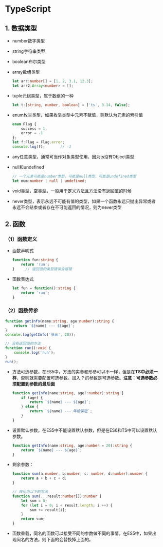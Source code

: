 # TypeScript

## 1. 数据类型

- number数字类型

- string字符串类型

- boolean布尔类型

- array数组类型

  ```typescript
  let arr:number[] = [1, 2, 3.1, 12.3];
  let arr2:Array<number> = [];
  ```

- tuple元组类型，属于数组的一种

  ```typescript
  let t:[string, number, boolean] = ['ts', 3.14, false];
  ```

- enum枚举类型，如果枚举类型中元素不赋值，则默认为元素的索引值

  ```typescript
  enum Flag {
      success = 1,
      error = -1
  };
  let f:Flag = Flag.error;
  console.log(f);		// -1
  ```

- any任意类型，通常可当作对象类型使用，因为ts没有Object类型

- null和undefined

  ```typescript
  // 一个元素可能是number类型，可能是null类型，可能是undefined类型
  let num:number | null | undefined;
  ```

- void类型，空类型，一般用于定义方法且方法没有返回值的时候

- never类型，表示永远不可能有值的类型，如果一个函数永远只抛出异常或者永远不会结束或者存在不可能返回的情况，则为never类型



## 2. 函数

### （1）函数定义

- 函数声明式

  ```typescript
  function fun:string {
      return 'run';
  }		// 返回值的类型错误会报错
  ```

- 函数表达式

  ```typescript
  let fun = function():string {
      return 'run';
  }
  ```

### （2）函数传参

```typescript
function getInfo(name:string, age:number):string {
    return `${name} --- ${age}`;
}
console.log(getInfo('张三', 20));

// 没有返回值的方法
function run():void {
    console.log('run');
}
run();
```

- 方法可选参数，在ES5中，方法的实参和形参可以不一样，但是在**TS中必须一样**，否则就需要配置可选参数。加入 ? 的参数是可选参数。**注意：可选参数必须配置到参数的最后面**

  ```typescript
  function getInfo(name:string, age?:number):string {
      if (age) {
          return `${name} --- ${age}`;
      }	else {
          return `${name} --- 年龄保密`;
      }
  }
  ```

- 设置默认参数，在ES5中不能设置默认参数，但是在ES6和TS中可以设置默认参数。

  ```typescript
  function getInfo(name:string, age:number = 20):string {
      return `${name} --- ${age}`;
  }
  ```

- 剩余参数：

  ```typescript
  function sum(a:number, b:number, c: number, d:number):number {
      return a + b + c + d;
  }
  
  // 转化为以下的写法
  function sum(...result:number[]):number {
      let sum = 0;
      for (let i = 0; i < result.length; i ++) {
          sum += result[i];
      }
      return sum;
  }
  ```

- 函数重载，同名的函数可以接受不同的参数做不同的事情。在ES5中，如果出现同名的方法，则下面的会替换掉上面的。